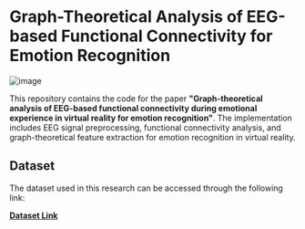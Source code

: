 # Graph-Theoretical Analysis of EEG-based Functional Connectivity for Emotion Recognition

![image](https://github.com/user-attachments/assets/fd445e4d-c6fb-433b-b438-f33cedc9c86c)


This repository contains the code for the paper **"Graph-theoretical analysis of EEG-based functional connectivity during emotional experience in virtual reality for emotion recognition"**. The implementation includes EEG signal preprocessing, functional connectivity analysis, and graph-theoretical feature extraction for emotion recognition in virtual reality.

## Dataset

The dataset used in this research can be accessed through the following link:

[**Dataset Link**](https://www.sciencedirect.com/science/article/abs/pii/S1746809421009460)

